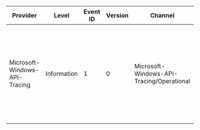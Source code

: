 Provider                       |  Level        |  Event ID  |  Version  |  Channel                                    |  Task  |  Opcode  |  Keyword  |  Message
-------------------------------|---------------|------------|-----------|---------------------------------------------|--------|----------|-----------|-----------------------------------------------------------------------------------------------------------------------------------------------------------------------------------------------------------------------------------------------------------
Microsoft-Windows-API-Tracing  |  Information  |  1         |  0        |  Microsoft-Windows-API-Tracing/Operational  |        |          |           |  The API Tracing engine discovered a mismatch for a required manifest file. Information about the mismatch is below.Executable path: {ExecutablePath}Binary name: {BinaryName}System manifest ID: {SystemManifestId}Binary manifest ID: {BinaryManifestId}